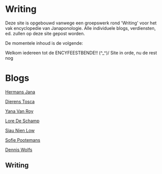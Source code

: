 Writing
=======

Deze site is opgebouwd vanwege een groepswerk rond 'Writing' voor het vak encyclopedie van Janaponologie. Alle individuele blogs, verdiensten, ed. zullen op deze site gepost worden. 

De momentele inhoud is de volgende:

Welkom iedereen tot de ENCYFEESTBENDE!! \(^_^)/
Site in orde, nu de rest nog

<h1>Blogs</h1>
<a href="http://encyfeestbende.github.io/Hermans_Jana/" title="Hermans Jana" rel="bookmark" sl-processed="1">Hermans Jana</a>

<a href="http://encyclotd.blogspot.be/">Dierens Tosca</a>

<a href="http://encyfeestbende.github.io/Yana_Van_Roy/" title="Yana Van Roy" rel="bookmark" sl-processed="1">Yana Van Roy</a>

<a href="http://encyfeestbende.github.io/Lore_De_Schamp/" title="Lore De Schamp" rel="bookmark" sl-processed="1">Lore De Schamp</a>

<a href="http://encyfeestbende.github.io/Siau_Nien_Low/" title="Siau Nien Low" rel="bookmark" sl-processed="1">Siau Nien Low</a>

<a href="http://encyfeestbende.github.io/Sofie_Pootemans/" title="Sofie Pootemans" rel="bookmark" sl-processed="1">Sofie Pootemans</a>

<a href="http://encyfeestbende.github.io/Dennis_Wolfs/" title="Dennis Wolfs" rel="bookmark" sl-processed="1">Dennis Wolfs</a>

<h2>Writing</h2>
